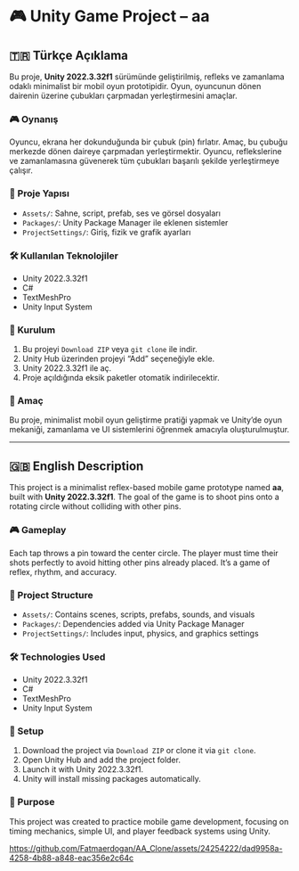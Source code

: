 # 🎮 Unity Game Project – aa

## 🇹🇷 Türkçe Açıklama

Bu proje, **Unity 2022.3.32f1** sürümünde geliştirilmiş, refleks ve zamanlama odaklı minimalist bir mobil oyun prototipidir. Oyun, oyuncunun dönen dairenin üzerine çubukları çarpmadan yerleştirmesini amaçlar.

### 🎮 Oynanış

Oyuncu, ekrana her dokunduğunda bir çubuk (pin) fırlatır. Amaç, bu çubuğu merkezde dönen daireye çarpmadan yerleştirmektir. Oyuncu, reflekslerine ve zamanlamasına güvenerek tüm çubukları başarılı şekilde yerleştirmeye çalışır.

### 📂 Proje Yapısı

- `Assets/`: Sahne, script, prefab, ses ve görsel dosyaları
- `Packages/`: Unity Package Manager ile eklenen sistemler
- `ProjectSettings/`: Giriş, fizik ve grafik ayarları

### 🛠️ Kullanılan Teknolojiler

- Unity 2022.3.32f1
- C#
- TextMeshPro
- Unity Input System

### 🚀 Kurulum

1. Bu projeyi `Download ZIP` veya `git clone` ile indir.
2. Unity Hub üzerinden projeyi “Add” seçeneğiyle ekle.
3. Unity 2022.3.32f1 ile aç.
4. Proje açıldığında eksik paketler otomatik indirilecektir.

### 🎯 Amaç

Bu proje, minimalist mobil oyun geliştirme pratiği yapmak ve Unity’de oyun mekaniği, zamanlama ve UI sistemlerini öğrenmek amacıyla oluşturulmuştur.

---

## 🇬🇧 English Description

This project is a minimalist reflex-based mobile game prototype named **aa**, built with **Unity 2022.3.32f1**. The goal of the game is to shoot pins onto a rotating circle without colliding with other pins.

### 🎮 Gameplay

Each tap throws a pin toward the center circle. The player must time their shots perfectly to avoid hitting other pins already placed. It’s a game of reflex, rhythm, and accuracy.

### 📂 Project Structure

- `Assets/`: Contains scenes, scripts, prefabs, sounds, and visuals
- `Packages/`: Dependencies added via Unity Package Manager
- `ProjectSettings/`: Includes input, physics, and graphics settings

### 🛠️ Technologies Used

- Unity 2022.3.32f1
- C#
- TextMeshPro
- Unity Input System

### 🚀 Setup

1. Download the project via `Download ZIP` or clone it via `git clone`.
2. Open Unity Hub and add the project folder.
3. Launch it with Unity 2022.3.32f1.
4. Unity will install missing packages automatically.

### 🎯 Purpose

This project was created to practice mobile game development, focusing on timing mechanics, simple UI, and player feedback systems using Unity.

https://github.com/Fatmaerdogan/AA_Clone/assets/24254222/dad9958a-4258-4b88-a848-eac356e2c64c

